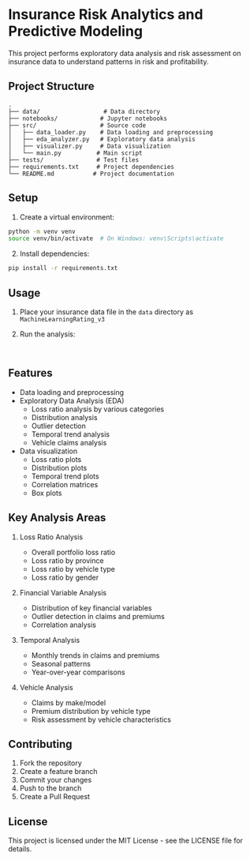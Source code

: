 # Insurance Risk Analytics and Predictive Modeling

This project performs exploratory data analysis and risk assessment on insurance data to understand patterns in risk and profitability.

## Project Structure

```
.
├── data/                  # Data directory
├── notebooks/            # Jupyter notebooks
├── src/                  # Source code
│   ├── data_loader.py    # Data loading and preprocessing
│   ├── eda_analyzer.py   # Exploratory data analysis
│   ├── visualizer.py     # Data visualization
│   └── main.py          # Main script
├── tests/               # Test files
├── requirements.txt     # Project dependencies
└── README.md           # Project documentation
```

## Setup

1. Create a virtual environment:
```bash
python -m venv venv
source venv/bin/activate  # On Windows: venv\Scripts\activate
```

2. Install dependencies:
```bash
pip install -r requirements.txt
```

## Usage

1. Place your insurance data file in the `data` directory as `MachineLearningRating_v3`

2. Run the analysis:
```bash
 
```

## Features

- Data loading and preprocessing
- Exploratory Data Analysis (EDA)
  - Loss ratio analysis by various categories
  - Distribution analysis
  - Outlier detection
  - Temporal trend analysis
  - Vehicle claims analysis
- Data visualization
  - Loss ratio plots
  - Distribution plots
  - Temporal trend plots
  - Correlation matrices
  - Box plots

## Key Analysis Areas

1. Loss Ratio Analysis
   - Overall portfolio loss ratio
   - Loss ratio by province
   - Loss ratio by vehicle type
   - Loss ratio by gender

2. Financial Variable Analysis
   - Distribution of key financial variables
   - Outlier detection in claims and premiums
   - Correlation analysis

3. Temporal Analysis
   - Monthly trends in claims and premiums
   - Seasonal patterns
   - Year-over-year comparisons

4. Vehicle Analysis
   - Claims by make/model
   - Premium distribution by vehicle type
   - Risk assessment by vehicle characteristics

## Contributing

1. Fork the repository
2. Create a feature branch
3. Commit your changes
4. Push to the branch
5. Create a Pull Request

## License

This project is licensed under the MIT License - see the LICENSE file for details.
